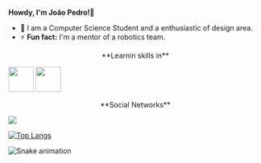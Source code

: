 **Howdy, I'm João Pedro!**👋 

- 🔭 I am a Computer Science Student and a enthusiastic of design area.
- ⚡ **Fun fact:** I'm a mentor of a robotics team.

<p align="center">**Learnin skills in**</p>
<img src="https://commons.wikimedia.org/wiki/File:C_Programming_Language.svg" width="50px">
<img src="https://commons.wikimedia.org/wiki/File:Python-logo-notext.svg" width="50px">

<p align="center">**Social Networks**</p>
<a href="https://www.instagram.com/fpereira.joaopedro" alt="Instagram" target="_blank">
  <img src="https://img.shields.io/badge/-Instagram-DF0174?style=for-the-badge&labelColor=DF0174&logo=instagram&logoColor=white&link=https://www.instagram.com/fpereira.joaopedro">
</a>

[![Top Langs](https://github-readme-stats.vercel.app/api/top-langs/?username=JPedroo)](https://github.com/anuraghazra/github-readme-stats)

![Snake animation](https://github.com/USERNAME/USERNAME/blob/output/github-contribution-grid-snake.svg)

